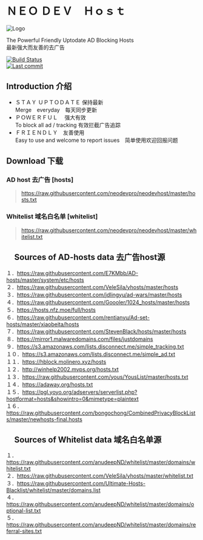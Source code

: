 # ＮＥＯ ＤＥＶ　Ｈｏｓｔ

![Logo](https://raw.githubusercontent.com/neodevpro/neodevhost/master/logo.png)


The Powerful Friendly Uptodate AD Blocking Hosts<br/>
最新强大而友善的去广告<br/>

[![Build Status](https://img.shields.io/github/workflow/status/neodevpro/neodevhost/CI/master)](https://github.com/neodevpro/neodevhost/actions?workflow=CI)<br/>
[![Last commit](https://img.shields.io/github/last-commit/neodevpro/neodevhost.svg)](https://github.com/neodevpro/neodevhost/commit/master)

## Introduction 介绍

- ＳＴＡＹ ＵＰＴＯＤＡＴＥ 保持最新<br/>
  Merge　everyday　每天同步更新
- ＰＯＷＥＲＦＵＬ　 强大有效<br/>
  To block all ad / tracking  有效拦截广告追踪　
- ＦＲＩＥＮＤＬＹ　友善使用<br/>
   Easy to use and welcome to report issues　简单使用欢迎回报问题
   
 
## Download 下载 

### AD host 去广告 [hosts]
> https://raw.githubusercontent.com/neodevpro/neodevhost/master/hosts.txt

### Whitelist 域名白名单 [whitelist]
> https://raw.githubusercontent.com/neodevpro/neodevhost/master/whitelist.txt


## 　Sources of AD-hosts data 去广告host源
１．https://raw.githubusercontent.com/E7KMbb/AD-hosts/master/system/etc/hosts<br/>
２．https://raw.githubusercontent.com/VeleSila/yhosts/master/hosts<br/>
３．https://raw.githubusercontent.com/jdlingyu/ad-wars/master/hosts<br/>
４．https://raw.githubusercontent.com/Goooler/1024_hosts/master/hosts<br/>
５．https://hosts.nfz.moe/full/hosts<br/>
６．https://raw.githubusercontent.com/rentianyu/Ad-set-hosts/master/xiaobeita/hosts<br/>
７．https://raw.githubusercontent.com/StevenBlack/hosts/master/hosts<br/>
８．https://mirror1.malwaredomains.com/files/justdomains <br/>
９．https://s3.amazonaws.com/lists.disconnect.me/simple_tracking.txt<br/>
１０．https://s3.amazonaws.com/lists.disconnect.me/simple_ad.txt<br/>
１１．https://hblock.molinero.xyz/hosts<br/>
１２．http://winhelp2002.mvps.org/hosts.txt<br/>
１３．https://raw.githubusercontent.com/yous/YousList/master/hosts.txt<br/>
１４．https://adaway.org/hosts.txt<br/>
１５．https://pgl.yoyo.org/adservers/serverlist.php?hostformat=hosts&showintro=0&mimetype=plaintext<br/>
１６．https://raw.githubusercontent.com/bongochong/CombinedPrivacyBlockLists/master/newhosts-final.hosts<br/>

## 　Sources of Whitelist data 域名白名单源
１．https://raw.githubusercontent.com/anudeepND/whitelist/master/domains/whitelist.txt<br/>
２．https://raw.githubusercontent.com/VeleSila/yhosts/master/whitelist.txt<br/>
３．https://raw.githubusercontent.com/Ultimate-Hosts-Blacklist/whitelist/master/domains.list<br/>
４．https://raw.githubusercontent.com/anudeepND/whitelist/master/domains/optional-list.txt<br/>
５．https://raw.githubusercontent.com/anudeepND/whitelist/master/domains/referral-sites.txt<br/>
